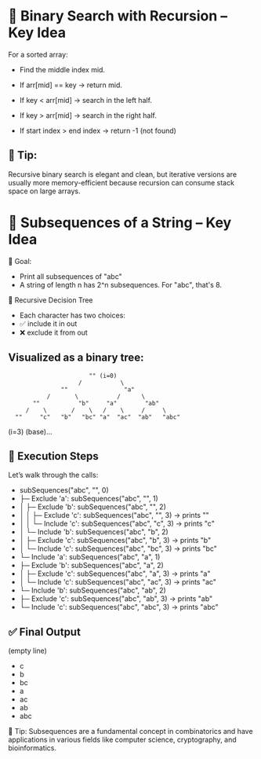 # 🔁 Binary Search with Recursion – Key Idea

For a sorted array:

- Find the middle index mid.

- If arr[mid] == key → return mid.

- If key < arr[mid] → search in the left half.

- If key > arr[mid] → search in the right half.

- If start index > end index → return -1 (not found)

## 🧠 Tip:

Recursive binary search is elegant and clean, but iterative versions are usually more memory-efficient because recursion can consume stack space on large arrays.

# 🔁 Subsequences of a String – Key Idea

🧠 Goal:

- Print all subsequences of "abc"
- A string of length n has 2^n subsequences. For "abc", that's 8.

🔁 Recursive Decision Tree

- Each character has two choices:
- ✅ include it in out
- ❌ exclude it from out

## Visualized as a binary tree:

                           "" (i=0)
                        /           \
                   ""                "a"
               /       \           /      \
           ""           "b"     "a"        "ab"
         /    \       /    \   /    \     /     \
      ""     "c"   "b"   "bc" "a"  "ac"  "ab"   "abc"

(i=3) (base)...

## 🧱 Execution Steps

Let’s walk through the calls:

- subSequences("abc", "", 0)
- ├─ Exclude 'a': subSequences("abc", "", 1)
- │ ├─ Exclude 'b': subSequences("abc", "", 2)
- │ │ ├─ Exclude 'c': subSequences("abc", "", 3) → prints ""
- │ │ └─ Include 'c': subSequences("abc", "c", 3) → prints "c"
- │ └─ Include 'b': subSequences("abc", "b", 2)
- │ ├─ Exclude 'c': subSequences("abc", "b", 3) → prints "b"
- │ └─ Include 'c': subSequences("abc", "bc", 3) → prints "bc"
- └─ Include 'a': subSequences("abc", "a", 1)
- ├─ Exclude 'b': subSequences("abc", "a", 2)
- │ ├─ Exclude 'c': subSequences("abc", "a", 3) → prints "a"
- │ └─ Include 'c': subSequences("abc", "ac", 3) → prints "ac"
- └─ Include 'b': subSequences("abc", "ab", 2)
- ├─ Exclude 'c': subSequences("abc", "ab", 3) → prints "ab"
- └─ Include 'c': subSequences("abc", "abc", 3) → prints "abc"

## ✅ Final Output

(empty line)

- c
- b
- bc
- a
- ac
- ab
- abc

🧠 Tip:
Subsequences are a fundamental concept in combinatorics and have applications in various fields like computer science, cryptography, and bioinformatics.
